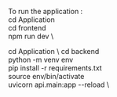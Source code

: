 To run the application : \
cd Application \
cd frontend \
npm run dev \

cd Application \ 
cd backend \
python -m venv env \
pip install -r requirements.txt \
source env/bin/activate \
uvicorn api.main:app --reload \
